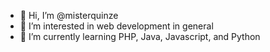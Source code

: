 - 👋 Hi, I’m @misterquinze
- 👀 I’m interested in web development in general
- 🌱 I’m currently learning PHP, Java, Javascript, and Python 


<!---
misterquinze/misterquinze is a ✨ special ✨ repository because its `README.md` (this file) appears on your GitHub profile.
You can click the Preview link to take a look at your changes.
--->
